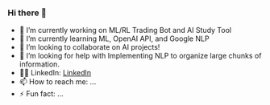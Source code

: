 ### Hi there 👋



- 🔭 I’m currently working on ML/RL Trading Bot and AI Study Tool
- 🌱 I’m currently learning ML, OpenAI API, and Google NLP
- 👯 I’m looking to collaborate on AI projects!
- 🤔 I’m looking for help with Implementing NLP to organize large chunks of information.
- 👨‍💻 LinkedIn: [LinkedIn](https://www.linkedin.com/in/jasonkchoi/)
- 📫 How to reach me: ...
- ⚡ Fun fact: ...

